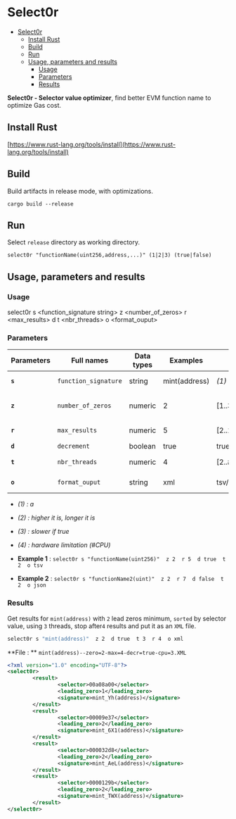 # Select0r

<!-- TOC -->

- [Select0r](#select0r)
	- [Install Rust](#install-rust)
	- [Build](#build)
	- [Run](#run)
	- [Usage, parameters and results](#usage-parameters-and-results)
		- [Usage](#usage)
		- [Parameters](#parameters)
		- [Results](#results)

<!-- /TOC -->

**Select0r - Selector value optimizer**, find better EVM function name to optimize Gas cost.


## Install Rust

[https://www.rust-lang.org/tools/install](https://www.rust-lang.org/tools/install)


## Build

Build artifacts in release mode, with optimizations.

`cargo build --release`


## Run

Select `release` directory as working directory.

`select0r "functionName(uint256,address,...)" (1|2|3) (true|false)`


## Usage, parameters and results


### Usage

select0r s <function_signature string> z <number_of_zeros> r <max_results> d <decrement boolean> t <nbr_threads> o <format_ouput>


### Parameters

| Parameters | Full names           | Data types | Examples      | Domains          | Default       | Descriptions                 |
| ---------- | -------------------- | ---------- | ------------- | ---------------- | ------------- | ---------------------------- |
| **`s`**    | `function_signature` | string     | mint(address) | *(1)*            | **Mandatory** | Function signature *(1)*     |
| **`z`**    | `number_of_zeros`    | numeric    | 2             | [1..3]           | **2**         | # of zero (difficulty) *(2)* |
| **`r`**    | `max_results`        | numeric    | 5             | [2..10]          | **4**         | # of needed result *(2)*     |
| **`d`**    | `decrement`          | boolean    | true          | true/false       | **false**     | *(3)*                        |
| **`t`**    | `nbr_threads`        | numeric    | 4             | [2..#cpu]        | **2**         | # of threads to use (*4*)    |
| **`o`**    | `format_ouput`       | string     | xml           | tsv/csv/json/xml | **tsv**       | File format output           |

- *(1) : a*
- *(2) : higher it is, longer it is*
- *(3) : slower if true*
- *(4) : hardware limitation (#CPU)*

- **Example 1** : `select0r s "functionName(uint256)"  z 2  r 5  d true  t 2  o tsv`
- **Example 2** : `select0r s "functionName2(uint)"  z 2  r 7  d false  t 2  o json`


### Results

Get results for `mint(address)` with `2` lead zeros minimum, `sorted` by selector value, using `3` threads, stop after`4` results and put it as an `XML` file.

```bash
select0r s "mint(address)"  z 2  d true  t 3  r 4  o xml
```

**File :  ** `mint(address)--zero=2-max=4-decr=true-cpu=3.XML`

```xml
<?xml version="1.0" encoding="UTF-8"?>
<select0r>
		<result>
				<selector>00a08a00</selector>
				<leading_zero>1</leading_zero>
				<signature>mint_Yh(address)</signature>
		</result>
		<result>
				<selector>00009e37</selector>
				<leading_zero>2</leading_zero>
				<signature>mint_6X1(address)</signature>
		</result>
		<result>
				<selector>000032d8</selector>
				<leading_zero>2</leading_zero>
				<signature>mint_AeL(address)</signature>
		</result>
		<result>
				<selector>0000129b</selector>
				<leading_zero>2</leading_zero>
				<signature>mint_TWX(address)</signature>
		</result>
</select0r>
```
